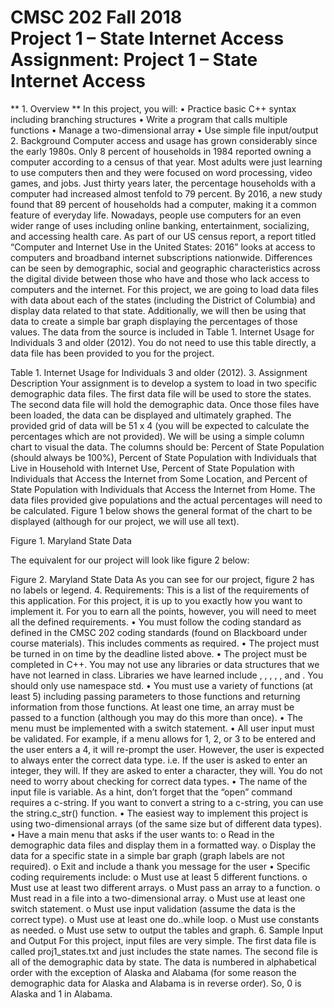 # CMSC 202 Fall 2018 <br> Project 1 – State Internet Access <br> Assignment: Project 1 – State Internet Access

** 1.	Overview **
In this project, you will:
•	Practice basic C++ syntax including branching structures
•	Write a program that calls multiple functions
•	Manage a two-dimensional array
•	Use simple file input/output
2.	Background
Computer access and usage has grown considerably since the early 1980s. Only 8 percent of households in 1984 reported owning a computer according to a census of that year. Most adults were just learning to use computers then and they were focused on word processing, video games, and jobs. Just thirty years later, the percentage households with a computer had increased almost tenfold to 79 percent. By 2016, a new study found that 89 percent of households had a computer, making it a common feature of everyday life. Nowadays, people use computers for an even wider range of uses including online banking, entertainment, socializing, and accessing health care. 
As part of our US census report, a report titled “Computer and Internet Use in the United States: 2016” looks at access to computers and broadband internet subscriptions nationwide. Differences can be seen by demographic, social and geographic characteristics across the digital divide between those who have and those who lack access to computers and the internet. 
For this project, we are going to load data files with data about each of the states (including the District of Columbia) and display data related to that state. Additionally, we will then be using that data to create a simple bar graph displaying the percentages of those values.
The data from the source is included in Table 1. Internet Usage for Individuals 3 and older (2012). You do not need to use this table directly, a data file has been provided to you for the project.
 
Table 1. Internet Usage for Individuals 3 and older (2012).
3.	Assignment Description
Your assignment is to develop a system to load in two specific demographic data files. The first data file will be used to store the states. The second data file will hold the demographic data. Once those files have been loaded, the data can be displayed and ultimately graphed.
The provided grid of data will be 51 x 4 (you will be expected to calculate the percentages which are not provided).
We will be using a simple column chart to visual the data. The columns should be: Percent of State Population (should always be 100%), Percent of State Population with Individuals that Live in Household with Internet Use, Percent of State Population with Individuals that Access the Internet from Some Location, and Percent of State Population with Individuals that Access the Internet from Home. The data files provided give populations and the actual percentages will need to be calculated. Figure 1 below shows the general format of the chart to be displayed (although for our project, we will use all text).
 
Figure 1. Maryland State Data

The equivalent for our project will look like figure 2 below:
 
Figure 2. Maryland State Data
As you can see for our project, figure 2 has no labels or legend.
4.	Requirements:
This is a list of the requirements of this application. For this project, it is up to you exactly how you want to implement it. For you to earn all the points, however, you will need to meet all the defined requirements.
•	You must follow the coding standard as defined in the CMSC 202 coding standards (found on Blackboard under course materials). This includes comments as required.
•	The project must be turned in on time by the deadline listed above.
•	The project must be completed in C++. You may not use any libraries or data structures that we have not learned in class. Libraries we have learned include <iostream>, <fstream>, <iomanip>, <cmath>, <cstlib>, and <string>. You should only use namespace std.
•	You must use a variety of functions (at least 5) including passing parameters to those functions and returning information from those functions. At least one time, an array must be passed to a function (although you may do this more than once).
•	The menu must be implemented with a switch statement.
•	All user input must be validated. For example, if a menu allows for 1, 2, or 3 to be entered and the user enters a 4, it will re-prompt the user. However, the user is expected to always enter the correct data type. i.e. If the user is asked to enter an integer, they will. If they are asked to enter a character, they will. You do not need to worry about checking for correct data types.
•	The name of the input file is variable. As a hint, don’t forget that the “open” command requires a c-string. If you want to convert a string to a c-string, you can use the string.c_str() function.
•	The easiest way to implement this project is using two-dimensional arrays (of the same size but of different data types). 
•	Have a main menu that asks if the user wants to:
o	Read in the demographic data files and display them in a formatted way.
o	Display the data for a specific state in a simple bar graph (graph labels are not required).
o	Exit and include a thank you message for the user
•	Specific coding requirements include:
o	Must use at least 5 different functions.
o	Must use at least two different arrays.
o	Must pass an array to a function.
o	Must read in a file into a two-dimensional array.
o	Must use at least one switch statement.
o	Must use input validation (assume the data is the correct type).
o	Must use at least one do..while loop.
o	Must use constants as needed.
o	Must use setw to output the tables and graph.
6.	Sample Input and Output
For this project, input files are very simple. The first data file is called proj1_states.txt and just includes the state names. 
The second file is all of the demographic data by state. The data is numbered in alphabetical order with the exception of Alaska and Alabama (for some reason the demographic data for Alaska and Alabama is in reverse order). So, 0 is Alaska and 1 in Alabama.
